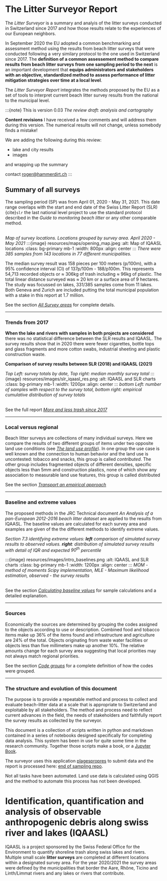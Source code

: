 # The Litter Surveyor Report

The _Litter Surveyor_ is a summary and analyis of the litter surveys conducted in Switzerland since 2017 and how those results relate to the experiences of our European neighbors.

In September 2020 the EU adopted a common benchmarking and assessment method using the results from beach litter surveys that were conducted  following a very similary protocol to the one used in Switzerland since 2017. The __definition of a common assessement method to compare results from beach litter surveys from one sampling period to the next__ is an important development that __equips administrators and stakeholders with an objective, standardized method to assess performance of litter mitigation strategies over time at a local level__. 

The _Litter Surveyor Report_ integrates the methods proposed by the EU as a set of tools to interpret current beach litter survey results from the national to the municipal level. 

:::{note}
This is version 0.03 _The review draft: analysis and cartography_

__Content revisions__ I have received a few comments and will address them during this version. The numerical results will not change, unless somebody finds a mistake!

We are adding the following during this review:

* lake and city results
* images

and wrapping up the summary

contact roger@hammerdirt.ch
:::

## Summary of all surveys

The sampling period (SP) was from April 01, 2020 - May 31, 2021. This date range overlaps with the start and end date of the Swiss Litter Report (SLR) {cite}`slr` the
last national level project to use the standard protocol described in the _Guide to monitoring beach litter_ or any other comparable method. 
<br></br>

_Map of survey locations. Locations grouped by survey area. April 2020 - May 2021_
:::{image} resources/maps/opening_map.jpeg
:alt: Map of IQAASL locations
:class: bg-primary mb-1
:width: 800px
:align: center
:::
_There were 385 samples from 143 locations in 77 different municipalities._

The median survey result was 158 pieces per 100 meters (p/100m), with a 95% confidence interval (CI) of 137p/100m - 188/p100m. This represents 54,713 recorded objects or
$\approx$ 306kg of trash including $\approx$ 96kg of plastic. The total linear distance surveyed was $\approx$ 20 km or a surface area of 9 hectares. The study was focussed on lakes, 331/385 samples come from 11 lakes. Both Geneva
and Zurich are included putting the total municipal population with a stake in this report at 1.7 million.

See the section [_All Survey areas_](allsurveys) for complete details.

 ---

### Trends from 2017

**When the lake and rivers with samples in both projects are considered** there was no statistical difference between the SLR results and IQAASL. The survey results
show that in 2020 there were fewer cigarettes, bottle tops and glass fragments and more cotton swabs, industrial sheeting and plastic construction waste.

**Comparison of survey results between SLR (2018) and IQAASL (2021)**

*Top Left: survey totals by date, Top right: median monthly survey total* 
:::{image} resources/images/slr_iqaasl_res.png
:alt: IQAASL and SLR charts
:class: bg-primary mb-1
:width: 1200px
:align: center
:::
*bottom Left: number of samples with respect to the survey total, bottom right: empirical cumulative distribution of survey totals* 
<br></br>

See the full report [_More and less trash since 2017_](slr-iqaasl)

 ---

### Local versus regional

Beach litter surveys are collections of many individual surveys. Here we compare the results of two different groups of items under two opposite land use conditions (see [_The land use profile_](luseprofile)). In one group the use case is well known and the connection to human behavior and the land use is uncontested: tobacco and snacks, this group is called _contributed_. The other group includes fragmented objects of different densities, specific objects less than 5mm and construction plastics, none of which show any association to measurable land use features, this group is called distributed


See the section [_Transport an empirical approach_](transport)

 ---

### Baseline and extreme values

The proposed methods in the JRC Technical document _An Analysis of a pan-European 2012-2016 beach litter dataset_ are applied to the results from IQAASL. The baseline values are calculated for each survey area and examples are given of the the different methods to identify extreme values.

*Section 7.3 identifying extreme values: __left__ comparison of simulated survey results to observed values. __right__: distribution of simulated survey results with detail of IQR and expected $90^{th}$ percentile* 

:::{image} resources/images/intro_baselines.png
:alt: IQAASL and SLR charts
:class: bg-primary mb-1
:width: 1200px
:align: center
:::
*MOM - method of moments Scipy implementation, MLE - Maximum likelihood estimation, observed - the survey results* 
<br></br>

See the section [_Calculating baseline values_](threshhold) for sample calculations and a detailed explanation.

 ---
 
### Sources

Economically the sources are determined by grouping the codes assigned to the objects according to use or description. Combined food and tobacco items make up 36% of the items found and infrastructure and agriculture are 24% of the total. Objects originating from waste water facilities or objects less than five millimeters make up another 10%. The relative amounts change for each survey area suggesting that local priorities may not always match regional priorities.

See the section [_Code groups_](codegroups) for a complete definition of how the codes were grouped.

 ---

### The structure and evolution of this document

The purpose is to provide a repeatable method and process to collect and evaluate beach-litter data at a scale that is appropriate to Switzerland and exploitable by
all stakeholders. The method and process need to reflect current advances in the field, the needs of stakeholders and faithfully report the survey results as collected
by the surveyor.

This document is a collection of scripts written in python and markdown contained in a series of notebooks designed specifically for completing data analysis. This
system has been in use for quite some time in the research community. Together those scripts make a book, or a [Jupyter Book](https://jupyterbook.org/intro.html).

The surveyor uses this application [plagespropres](https://www.plagespropres.ch/) to submit data and the report is processed here: [end of sampling repo](https://github.com/hammerdirt-analyst/IQAASL-End-0f-Sampling-2021).

Not all tasks have been automated. Land use data is calculated using QGIS and the method to automate this process has not been developed.

# Identification, quantification and analysis of observable anthropogenic debris along swiss river and lakes (IQAASL)

IQAASL is a project sponsored by the Swiss Federal Office for the Environment to quantify shoreline trash along swiss lakes and rivers. Multiple small scale **litter surveys** are completed at different locations within a designated survey area. For the year 2020/2021 the survey areas were defined by the municipalities that border the Aare, Rhône, Ticino and Linth/Limmat rivers and any lakes or rivers that contribute.
